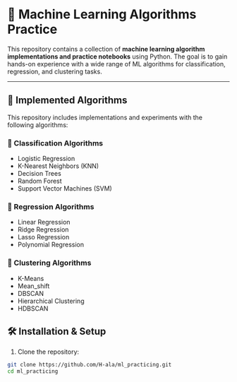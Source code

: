 # 🤖 Machine Learning Algorithms Practice

This repository contains a collection of **machine learning algorithm implementations and practice notebooks** using Python. The goal is to gain hands-on experience with a wide range of ML algorithms for classification, regression, and clustering tasks.

---

## 📘 Implemented Algorithms

This repository includes implementations and experiments with the following algorithms:

### 📌 Classification Algorithms
- Logistic Regression
- K-Nearest Neighbors (KNN)
- Decision Trees
- Random Forest
- Support Vector Machines (SVM)

### 📌 Regression Algorithms
- Linear Regression
- Ridge Regression
- Lasso Regression
- Polynomial Regression

### 📌 Clustering Algorithms
- K-Means
- Mean_shift
- DBSCAN
- Hierarchical Clustering
- HDBSCAN


## 🛠 Installation & Setup

1. Clone the repository:

```bash
git clone https://github.com/H-ala/ml_practicing.git
cd ml_practicing


